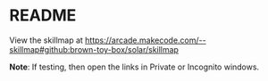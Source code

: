 # README

View the skillmap at
<https://arcade.makecode.com/--skillmap#github:brown-toy-box/solar/skillmap>

**Note**: If testing, then open the links in Private or Incognito windows.
